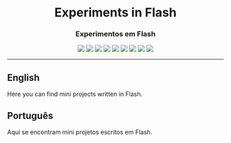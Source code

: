 <div align="center">

<h1>Experiments in Flash</h1>
<h3>Experimentos em Flash</h3>

![](https://img.shields.io/github/license/felipenlunkes/learning-Flash.svg)
![](https://img.shields.io/github/stars/felipenlunkes/learning-Flash.svg)
![](https://img.shields.io/github/issues/felipenlunkes/learning-Flash.svg)
![](https://img.shields.io/github/issues-closed/felipenlunkes/learning-Flash.svg)
![](https://img.shields.io/github/issues-pr/felipenlunkes/learning-Flash.svg)
![](https://img.shields.io/github/issues-pr-closed/felipenlunkes/learning-Flash.svg)
![](https://img.shields.io/github/downloads/felipenlunkes/learning-Flash/total.svg)
![](https://img.shields.io/github/release/felipenlunkes/learning-Flash.svg)
[![](https://img.shields.io/twitter/follow/lunx8086.svg?style=social&label=Follow%20%40lunx8086)](https://twitter.com/lunx8086)

</div>

<hr>

## English

<div align="justify">

Here you can find mini projects written in Flash.

</div>

## Português

<div align="justify">

Aqui se encontram mini projetos escritos em Flash.

</div>
